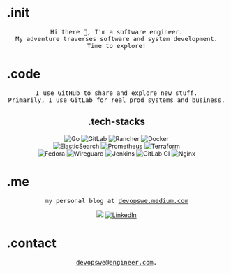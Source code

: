 # .init
<p align="center">
  <samp>
    Hi there 👋, I'm a software engineer. <br>
    My adventure traverses software and system development. <br>
    Time to explore!
  </samp>
</p>


# .code
<p align="center">
  <samp>
    I use GitHub to share and explore new stuff. <br>
    Primarily, I use GitLab for real prod systems and business.
  </samp>
</p>


<h2 align="center">.tech-stacks</h2>
<p align="center">
  <div align="center">
    
  ![Go](https://img.shields.io/badge/go-%2300ADD8.svg?style=for-the-badge&logo=go&logoColor=white)
  ![GitLab](https://img.shields.io/badge/gitlab-%23181717.svg?style=for-the-badge&logo=gitlab&logoColor=white)
  ![Rancher](https://img.shields.io/badge/rancher-%230075A8.svg?style=for-the-badge&logo=rancher&logoColor=white)
  ![Docker](https://img.shields.io/badge/docker-%230db7ed.svg?style=for-the-badge&logo=docker&logoColor=white)
  <br>
  ![ElasticSearch](https://img.shields.io/badge/-ElasticSearch-005571?style=for-the-badge&logo=elasticsearch)
  ![Prometheus](https://img.shields.io/badge/Prometheus-E6522C?style=for-the-badge&logo=Prometheus&logoColor=white)
  ![Terraform](https://img.shields.io/badge/terraform-%235835CC.svg?style=for-the-badge&logo=terraform&logoColor=white)
  <br>
  ![Fedora](https://img.shields.io/badge/Fedora-294172?style=for-the-badge&logo=fedora&logoColor=white)
  ![Wireguard](https://img.shields.io/badge/wireguard-%2388171A.svg?style=for-the-badge&logo=wireguard&logoColor=white)
  ![Jenkins](https://img.shields.io/badge/jenkins-%232C5263.svg?style=for-the-badge&logo=jenkins&logoColor=white)
  ![GitLab CI](https://img.shields.io/badge/gitlab%20ci-%23181717.svg?style=for-the-badge&logo=gitlab&logoColor=white)
  ![Nginx](https://img.shields.io/badge/nginx-%23009639.svg?style=for-the-badge&logo=nginx&logoColor=white)
  </div>
</p>

# .me
<p align="center">
  <samp>
    my personal blog at 
    <a href="https://devopswe.medium.com/" target="_blank">devopswe.medium.com</a> <br>
  </samp>
</p>
<div align="center">
  
![](https://komarev.com/ghpvc/?username=devopswe&style=for-the-badge) 
[![LinkedIn](https://img.shields.io/badge/linkedin-%230077B5.svg?style=for-the-badge&logo=linkedin&logoColor=white)](https://www.linkedin.com/in/devopswe/)
</div>

# .contact
<p align="center">
  <samp>
    <a href="mailto:devopswe@engineer.com">devopswe@engineer.com</a>.
  </samp>
</p>
